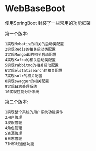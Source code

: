 # WebBaseBoot
使用SpringBoot 封装了一些常用的功能框架



第一个版本:

    1实现Mybatis的相关的启动类配置 
    2实现Redis的相关启动类配置
    3实现Mongodb的相关启动配置
    4实现Kafka的相关启动类配置
    5实现rabbitmq的相关启动配置
    6实现elstatisearch的相关配置
    7实现solr的相关配置
    8实现swagger的相关配置  
    9实现日志处理系统
    10实现性能分析系统




第二个版本:

    1实现整个系统的用户系统功能操作
    2用户管理
    3权限管理
    4角色管理
    5资源管理
    6日志管理
    7IM即时通信功能
